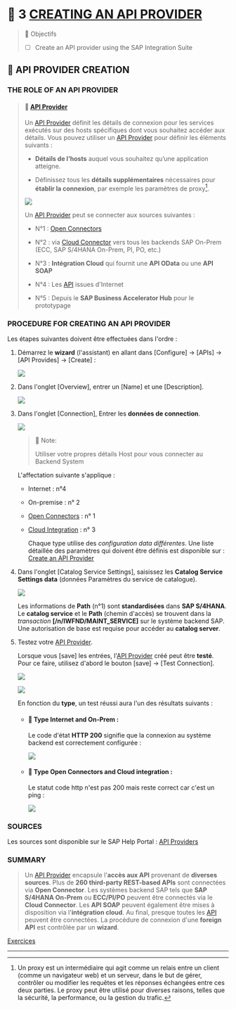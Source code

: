# 🌸 3 [CREATING AN API PROVIDER](https://learning.sap.com/learning-journeys/developing-with-sap-integration-suite/creating-an-api-provider_b95113e7-369f-4dd3-9773-ec4e0fde2e00)

> 🌺 Objectifs
>
> - [ ] Create an API provider using the SAP Integration Suite

## 🌸 API PROVIDER CREATION

### THE ROLE OF AN API PROVIDER

> #### 🍧 [API Provider](../☼%20UNIT%200%20-%20Lexicon/♠%20API%20Provider.md)
>
> Un [API Provider](../☼%20UNIT%200%20-%20Lexicon/♠%20API%20Provider.md) définit les détails de connexion pour les services exécutés sur des hosts spécifiques dont vous souhaitez accéder aux détails. Vous pouvez utiliser un [API Provider](../☼%20UNIT%200%20-%20Lexicon/♠%20API%20Provider.md) pour définir les éléments suivants :
>
> - **Détails de l’hosts** auquel vous souhaitez qu’une application atteigne.
>
> - Définissez tous les **détails supplémentaires** nécessaires pour **établir la connexion**, par exemple les paramètres de proxy[^1].
>
> ![](./RESSOURCES/CLD900_20_U3L3_001.png)
>
> Un [API Provider](../☼%20UNIT%200%20-%20Lexicon/♠%20API%20Provider.md) peut se connecter aux sources suivantes :
>
> - N°1 : [Open Connectors](../☼%20UNIT%200%20-%20Lexicon/♠%20Open%20Connector.md)
>
> - N°2 : via [Cloud Connector](../☼%20UNIT%200%20-%20Lexicon/♠%20Cloud%20Connector.md) vers tous les backends SAP On-Prem (ECC, SAP S/4HANA On-Prem, PI, PO, etc.)
>
> - N°3 : **Intégration Cloud** qui fournit une **API OData** ou une **API SOAP**
>
> - N°4 : Les [API](../☼%20UNIT%200%20-%20Lexicon/♠%20API.md) issues d'Internet
>
> - N°5 : Depuis le **SAP Business Accelerator Hub** pour le prototypage

### PROCEDURE FOR CREATING AN API PROVIDER

Les étapes suivantes doivent être effectuées dans l'ordre :

1.  Démarrez le **wizard** (l'assistant) en allant dans [Configure] → [APIs] → [API Provides] → [Create] :

    ![](./RESSOURCES/CLD900_U3_L3_05.png)

2.  Dans l'onglet [Overview], entrer un [Name] et une [Description].

    ![](./RESSOURCES/CLD900_U3_L3_06.png)

3.  Dans l'onglet [Connection], Entrer les **données de connection**.

    ![](./RESSOURCES/CLD900_U3_L3_07.png)

    > :pushpin: Note:
    >
    > Utiliser votre propres détails Host pour vous connecter au Backend System

    L'affectation suivante s'applique :

    - Internet : n°4

    - On-premise : n° 2

    - [Open Connectors]() : n° 1

    - [Cloud Integration]() : n° 3

      Chaque type utilise des _configuration data différentes_. Une liste détaillée des paramètres qui doivent être définis est disponible sur : [Create an API Provider](https://help.sap.com/docs/SAP_CLOUD_PLATFORM_API_MANAGEMENT/66d066d903c2473f81ec33acfe2ccdb4/6b263e2c1b2d4d9ba20bcd7872eedd9e.html?locale=en-US)

4.  Dans l'onglet [Catalog Service Settings], saisissez les **Catalog Service Settings data** (données Paramètres du service de catalogue).

    ![](./RESSOURCES/CLD900_U3_L3_08.png)

    Les informations de **Path** (n°1) sont **standardisées** dans **SAP S/4HANA**. Le **catalog service** et le **Path** (chemin d'accès) se trouvent dans la _transaction_ **[/n/IWFND/MAINT_SERVICE]** sur le système backend SAP. Une autorisation de base est requise pour accéder au **catalog server**.

5.  Testez votre [API Provider](../☼%20UNIT%200%20-%20Lexicon/♠%20API%20Provider.md).

    Lorsque vous [save] les entrées, l'[API Provider](../☼%20UNIT%200%20-%20Lexicon/♠%20API%20Provider.md) créé peut être **testé**. Pour ce faire, utilisez d'abord le bouton [save] → [Test Connection].

    ![](./RESSOURCES/CLD900_U3_L3_09.png)

    ![](./RESSOURCES/CLD900_U3_L3_10.png)

    En fonction du **type**, un test réussi aura l'un des résultats suivants :

    - #### 💮 **Type Internet and On-Prem** :

      Le code d'état **HTTP 200** signifie que la connexion au système backend est correctement configurée :

      ![](./RESSOURCES/CLD900_20_U3L3_007_scr.png)

    - #### 💮 **Type Open Connectors and Cloud integration** :

      Le statut code http n'est pas 200 mais reste correct car c'est un ping :

      ![](./RESSOURCES/CLD900_20_U3L3_008_scr.png)

### SOURCES

Les sources sont disponible sur le SAP Help Portal : [API Providers](https://help.sap.com/docs/SAP_CLOUD_PLATFORM_API_MANAGEMENT/66d066d903c2473f81ec33acfe2ccdb4/42e13b2749d5484da2d26931a5fb5d35.html?locale=en-US)

### SUMMARY

> Un [API Provider](../☼%20UNIT%200%20-%20Lexicon/♠%20API%20Provider.md) encapsule l'**accès aux API** provenant de **diverses sources**. Plus de **260 third-party REST-based APIs** sont connectées via **Open Connector**. Les systèmes backend SAP tels que **SAP S/4HANA On-Prem** ou **ECC/PI/PO** peuvent être connectés via le **Cloud Connector**. Les **API SOAP** peuvent également être mises à disposition via l'**intégration cloud**. Au final, presque toutes les [API](../☼%20UNIT%200%20-%20Lexicon/♠%20API.md) peuvent être connectées. La procédure de connexion d'une **foreign API** est contrôlée par un **wizard**.

[Exercices](https://learning.sap.com/learning-journeys/developing-with-sap-integration-suite/creating-an-api-provider_b95113e7-369f-4dd3-9773-ec4e0fde2e00)

---

[^1]: Un proxy est un intermédiaire qui agit comme un relais entre un client (comme un navigateur web) et un serveur, dans le but de gérer, contrôler ou modifier les requêtes et les réponses échangées entre ces deux parties. Le proxy peut être utilisé pour diverses raisons, telles que la sécurité, la performance, ou la gestion du trafic.
